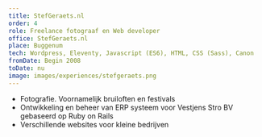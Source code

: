 ```yaml
---
title: StefGeraets.nl
order: 4
role: Freelance fotograaf en Web developer
office: StefGeraets.nl
place: Buggenum
tech: Wordpress, Eleventy, Javascript (ES6), HTML, CSS (Sass), Canon
fromDate: Begin 2008
toDate: nu
image: images/experiences/stefgeraets.png
---
```


- Fotografie. Voornamelijk bruiloften en festivals
- Ontwikkeling en beheer van ERP systeem voor Vestjens Stro BV gebaseerd op Ruby on Rails
- Verschillende websites voor kleine bedrijven